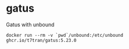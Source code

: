 # gatus
Gatus with unbound

```
docker run --rm -v `pwd`/unbound:/etc/unbound ghcr.io/t7tran/gatus:5.23.0
```
